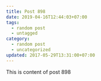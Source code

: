 ```yaml
---
title: Post 898
date: 2019-04-16T12:44:03+07:00
tags:
  - random post
  - untagged
category:
  - random post
  - uncategorized
updated: 2017-05-29T13:31:00+07:00
---
```

This is content of post 898